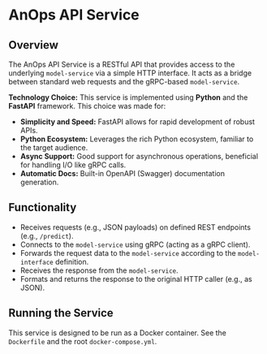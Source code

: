 # AnOps API Service

## Overview
The AnOps API Service is a RESTful API that provides access to the underlying `model-service` via a simple HTTP interface. It acts as a bridge between standard web requests and the gRPC-based `model-service`.

**Technology Choice:** This service is implemented using **Python** and the **FastAPI** framework. This choice was made for:
*   **Simplicity and Speed:** FastAPI allows for rapid development of robust APIs.
*   **Python Ecosystem:** Leverages the rich Python ecosystem, familiar to the target audience.
*   **Async Support:** Good support for asynchronous operations, beneficial for handling I/O like gRPC calls.
*   **Automatic Docs:** Built-in OpenAPI (Swagger) documentation generation.

## Functionality
*   Receives requests (e.g., JSON payloads) on defined REST endpoints (e.g., `/predict`).
*   Connects to the `model-service` using gRPC (acting as a gRPC client).
*   Forwards the request data to the `model-service` according to the `model-interface` definition.
*   Receives the response from the `model-service`.
*   Formats and returns the response to the original HTTP caller (e.g., as JSON).

## Running the Service
This service is designed to be run as a Docker container. See the `Dockerfile` and the root `docker-compose.yml`.